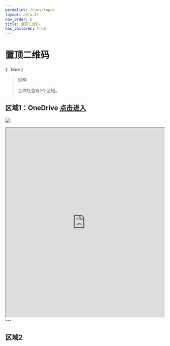 ```yaml
---
permalink: /docs/topqr
layout: default
nav_order: 6
title: 置顶二维码
has_children: true
---
```


# 置顶二维码

{: .blue }
> 说明
>
> 合作社含有`2`个区域。

## 区域1：OneDrive [点击进入](https://laobanzhang0-my.sharepoint.com/:f:/g/personal/laobanzhang_laobanzhang0_onmicrosoft_com/EkRSiAb1zWFIg52JlFHQcnsBE0WIqqGt6HO1XzJVdow52w)

[![](https://ghproxy.net/https://raw.githubusercontent.com/liubanlaobanzhang/study-together-assets/main/assets/TopQR-1.png)](https://laobanzhang0-my.sharepoint.com/:f:/g/personal/laobanzhang_laobanzhang0_onmicrosoft_com/EkRSiAb1zWFIg52JlFHQcnsBE0WIqqGt6HO1XzJVdow52w)

<iframe src="https://mozilla.github.io/pdf.js/web/viewer.html?file=https://ghproxy.net/https://raw.githubusercontent.com/liubanlaobanzhang/study-together-assets/main/assets/军火库名单.pdf" width="100%" height="600"></iframe>
---

## 区域2